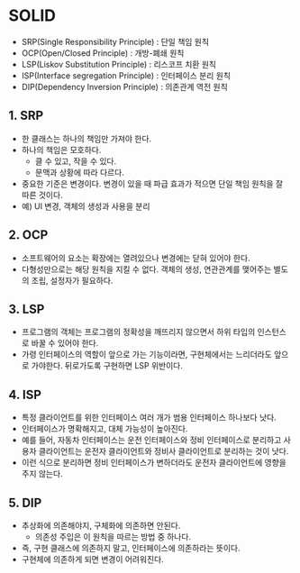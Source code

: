# SOLID

- SRP(Single Responsibility Principle) : 단일 책임 원칙
- OCP(Open/Closed Principle) : 개방-폐쇄 원칙
- LSP(Liskov Substitution Principle) : 리스코프 치환 원칙
- ISP(Interface segregation Principle) : 인터페이스 분리 원칙
- DIP(Dependency Inversion Principle) : 의존관계 역전 원칙

## 1. SRP

- 한 클래스는 하나의 책임만 가져야 한다.
- 하나의 책임은 모호하다.
  - 클 수 있고, 작을 수 있다.
  - 문맥과 상황에 따라 다르다.
- 중요한 기준은 변경이다. 변경이 있을 때 파급 효과가 적으면 단일 책임 원칙을 잘 따른 것이다.
- 예) UI 변경, 객체의 생성과 사용을 분리

## 2. OCP

- 소프트웨어의 요소는 확장에는 열려있으나 변경에는 닫혀 있어야 한다.
- 다형성만으로는 해당 원칙을 지킬 수 없다. 객체의 생성, 연관관계를 맺어주는 별도의 조립, 설정자가 필요하다.

## 3. LSP

- 프로그램의 객체는 프로그램의 정확성을 깨뜨리지 않으면서 하위 타입의 인스턴스로 바꿀 수 있어야 한다.
- 가령 인터페이스의 역할이 앞으로 가는 기능이라면, 구현체에서는 느리더라도 앞으로 가야한다. 뒤로가도록 구현하면 LSP 위반이다.

## 4. ISP

- 특정 클라이언트를 위한 인터페이스 여러 개가 범용 인터페이스 하나보다 낫다.
- 인터페이스가 명확해지고, 대체 가능성이 높아진다.
- 예를 들어, 자동차 인터페이스는 운전 인터페이스와 정비 인터페이스로 분리하고 사용자 클라이언트는 운전자 클라이언트와 정비사 클라이언트로 분리하는 것이 낫다.
- 이런 식으로 분리하면 정비 인터페이스가 변하더라도 운전자 클라이언트에 영향을 주지 않는다.

## 5. DIP

- 추상화에 의존해야지, 구체화에 의존하면 안된다.
  - 의존성 주입은 이 원칙을 따르는 방법 중 하나다.
- 즉, 구현 클래스에 의존하지 말고, 인터페이스에 의존하라는 뜻이다.
- 구현체에 의존하게 되면 변경이 어려워진다.
